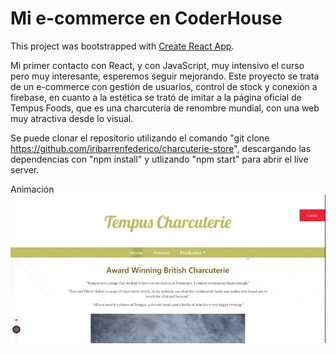 # Mi e-commerce en CoderHouse

This project was bootstrapped with [Create React App](https://github.com/facebook/create-react-app).

Mi primer contacto con React, y con JavaScript, muy intensivo el curso pero muy interesante, esperemos seguir mejorando.
Este proyecto se trata de un e-commerce con gestión de usuarios, control de stock y conexión a firebase, en cuanto a la estética se trató de imitar a la página oficial de Tempus Foods, que es una charcutería de renombre mundial, con una web muy atractiva desde lo visual.

Se puede clonar el repositorio utilizando el comando "git clone https://github.com/iribarrenfederico/charcuterie-store", descargando las dependencias con "npm install" y utlizando "npm start" para abrir el live server.


Animación
![](tempus.gif)

